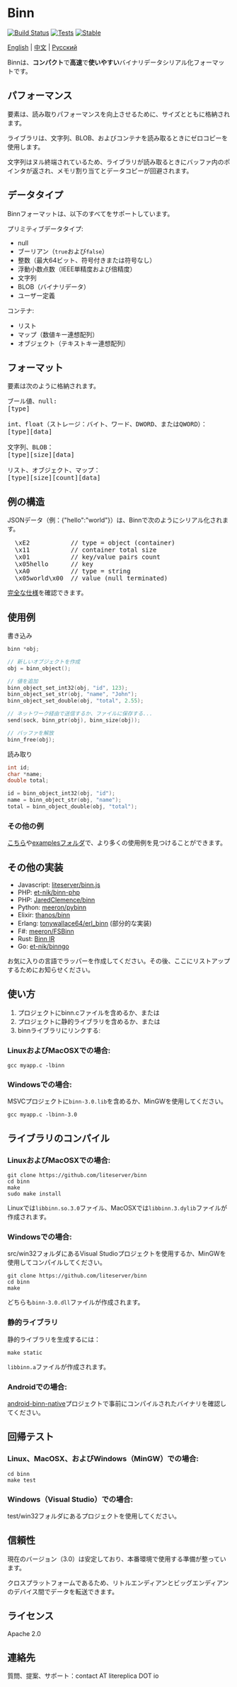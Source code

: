 Binn
====
[![Build Status](https://github.com/liteserver/binn/actions/workflows/build-and-test.yml/badge.svg)](https://github.com/liteserver/binn/actions)
[![Tests](https://img.shields.io/badge/tests-1815-brightgreen.svg)]()
[![Stable](https://img.shields.io/badge/status-stable-brightgreen.svg)]()

<p align="left"><a href="https://github.com/liteserver/binn/blob/master/README.md">English</a> | <a href="https://github.com/liteserver/binn/blob/master/README-zh.md">中文</a> | <a href="https://github.com/liteserver/binn/blob/master/README-ru.md">Русский</a></p>

Binnは、**コンパクト**で**高速**で**使いやすい**バイナリデータシリアル化フォーマットです。

パフォーマンス
-----------

要素は、読み取りパフォーマンスを向上させるために、サイズとともに格納されます。

ライブラリは、文字列、BLOB、およびコンテナを読み取るときにゼロコピーを使用します。

文字列はヌル終端されているため、ライブラリが読み取るときにバッファ内のポインタが返され、メモリ割り当てとデータコピーが回避されます。

データタイプ
----------

Binnフォーマットは、以下のすべてをサポートしています。

プリミティブデータタイプ:

* null
* ブーリアン（`true`および`false`）
* 整数（最大64ビット、符号付きまたは符号なし）
* 浮動小数点数（IEEE単精度および倍精度）
* 文字列
* BLOB（バイナリデータ）
* ユーザー定義

コンテナ:

* リスト
* マップ（数値キー連想配列）
* オブジェクト（テキストキー連想配列）

フォーマット
--------
要素は次のように格納されます。
<pre>
ブール値、null:
[type]

int、float（ストレージ：バイト、ワード、DWORD、またはQWORD）：
[type][data]

文字列、BLOB：
[type][size][data]

リスト、オブジェクト、マップ：
[type][size][count][data]
</pre>

例の構造
---------------------
JSONデータ（例：{"hello":"world"}）は、Binnで次のようにシリアル化されます。

<pre>
  \xE2           // type = object (container)
  \x11           // container total size
  \x01           // key/value pairs count
  \x05hello      // key
  \xA0           // type = string
  \x05world\x00  // value (null terminated)
</pre>

[完全な仕様](spec-ja.md)を確認できます。

使用例
-------------

書き込み

```c
binn *obj;

// 新しいオブジェクトを作成
obj = binn_object();

// 値を追加
binn_object_set_int32(obj, "id", 123);
binn_object_set_str(obj, "name", "John");
binn_object_set_double(obj, "total", 2.55);

// ネットワーク経由で送信するか、ファイルに保存する...
send(sock, binn_ptr(obj), binn_size(obj));

// バッファを解放
binn_free(obj);
```

読み取り

```c
int id;
char *name;
double total;

id = binn_object_int32(obj, "id");
name = binn_object_str(obj, "name");
total = binn_object_double(obj, "total");
```

### その他の例

[こちら](usage-ja.md)や[examplesフォルダ](examples)で、より多くの使用例を見つけることができます。

## その他の実装

 * Javascript: [liteserver/binn.js](https://github.com/liteserver/binn.js)
 * PHP: [et-nik/binn-php](https://github.com/et-nik/binn-php)
 * PHP: [JaredClemence/binn](https://github.com/JaredClemence/binn)
 * Python: [meeron/pybinn](https://github.com/meeron/pybinn)
 * Elixir: [thanos/binn](https://github.com/thanos/binn)
 * Erlang: [tonywallace64/erl_binn](https://github.com/tonywallace64/erl_binn) (部分的な実装)
 * F#: [meeron/FSBinn](https://github.com/meeron/FSBinn)
 * Rust: [Binn IR](https://lib.rs/crates/binn-ir)
 * Go: [et-nik/binngo](https://github.com/et-nik/binngo)

お気に入りの言語でラッパーを作成してください。その後、ここにリストアップするためにお知らせください。

使い方
----------

 1. プロジェクトにbinn.cファイルを含めるか、または
 2. プロジェクトに静的ライブラリを含めるか、または
 3. binnライブラリにリンクする:

### LinuxおよびMacOSXでの場合:
```
gcc myapp.c -lbinn
```

### Windowsでの場合:

MSVCプロジェクトに`binn-3.0.lib`を含めるか、MinGWを使用してください。
```
gcc myapp.c -lbinn-3.0
```


ライブラリのコンパイル
---------------------

### LinuxおよびMacOSXでの場合:

```
git clone https://github.com/liteserver/binn
cd binn
make
sudo make install
```

Linuxでは`libbinn.so.3.0`ファイル、MacOSXでは`libbinn.3.dylib`ファイルが作成されます。

### Windowsでの場合:

src/win32フォルダにあるVisual Studioプロジェクトを使用するか、MinGWを使用してコンパイルしてください。

```
git clone https://github.com/liteserver/binn
cd binn
make
```

どちらも`binn-3.0.dll`ファイルが作成されます。

### 静的ライブラリ

静的ライブラリを生成するには：

```
make static
```

`libbinn.a`ファイルが作成されます。

### Androidでの場合:

[android-binn-native](https://github.com/litereplica/android-binn-native)プロジェクトで事前にコンパイルされたバイナリを確認してください。

回帰テスト
----------------

### Linux、MacOSX、およびWindows（MinGW）での場合:

```
cd binn
make test
```

### Windows（Visual Studio）での場合:

test/win32フォルダにあるプロジェクトを使用してください。

信頼性
-----------

現在のバージョン（3.0）は安定しており、本番環境で使用する準備が整っています。

クロスプラットフォームであるため、リトルエンディアンとビッグエンディアンのデバイス間でデータを転送できます。

ライセンス
-------
Apache 2.0

連絡先
-------

質問、提案、サポート：contact AT litereplica DOT io
